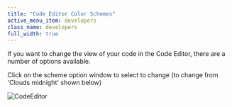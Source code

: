 ```yaml
---
title: "Code Editor Color Schemes"
active_menu_item: developers
class_name: developers
full_width: true
---
```



If you want to change the view of your code in the Code Editor, there are a number of options available.

Click on the scheme option window to select to change (to change from 'Clouds midnight' shown below)

![CodeEditor](/img/docs/codeeditor.png)

